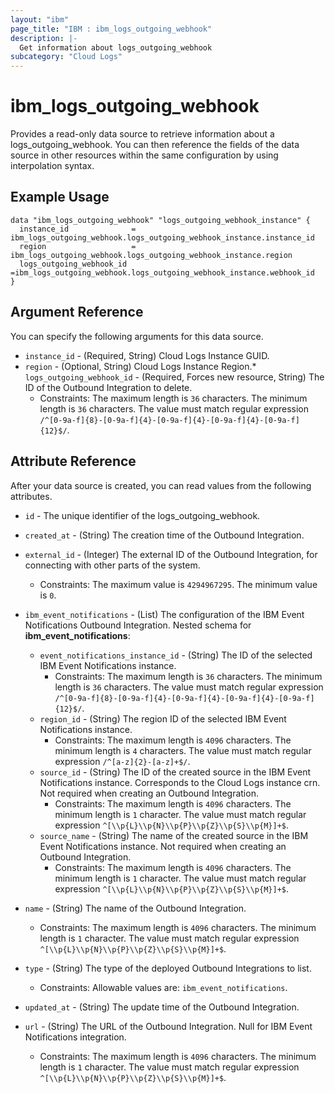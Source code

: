 ```yaml
---
layout: "ibm"
page_title: "IBM : ibm_logs_outgoing_webhook"
description: |-
  Get information about logs_outgoing_webhook
subcategory: "Cloud Logs"
---
```



# ibm_logs_outgoing_webhook

Provides a read-only data source to retrieve information about a logs_outgoing_webhook. You can then reference the fields of the data source in other resources within the same configuration by using interpolation syntax.

## Example Usage

```hcl
data "ibm_logs_outgoing_webhook" "logs_outgoing_webhook_instance" {
  instance_id              = ibm_logs_outgoing_webhook.logs_outgoing_webhook_instance.instance_id
  region                   = ibm_logs_outgoing_webhook.logs_outgoing_webhook_instance.region
  logs_outgoing_webhook_id =ibm_logs_outgoing_webhook.logs_outgoing_webhook_instance.webhook_id
}
```

## Argument Reference

You can specify the following arguments for this data source.

* `instance_id` - (Required, String)  Cloud Logs Instance GUID.
* `region` - (Optional, String) Cloud Logs Instance Region.* `logs_outgoing_webhook_id` - (Required, Forces new resource, String) The ID of the Outbound Integration to delete.
  * Constraints: The maximum length is `36` characters. The minimum length is `36` characters. The value must match regular expression `/^[0-9a-f]{8}-[0-9a-f]{4}-[0-9a-f]{4}-[0-9a-f]{4}-[0-9a-f]{12}$/`.

## Attribute Reference

After your data source is created, you can read values from the following attributes.

* `id` - The unique identifier of the logs_outgoing_webhook.
* `created_at` - (String) The creation time of the Outbound Integration.

* `external_id` - (Integer) The external ID of the Outbound Integration, for connecting with other parts of the system.
  * Constraints: The maximum value is `4294967295`. The minimum value is `0`.

* `ibm_event_notifications` - (List) The configuration of the IBM Event Notifications Outbound Integration.
Nested schema for **ibm_event_notifications**:
	* `event_notifications_instance_id` - (String) The ID of the selected IBM Event Notifications instance.
	  * Constraints: The maximum length is `36` characters. The minimum length is `36` characters. The value must match regular expression `/^[0-9a-f]{8}-[0-9a-f]{4}-[0-9a-f]{4}-[0-9a-f]{4}-[0-9a-f]{12}$/`.
	* `region_id` - (String) The region ID of the selected IBM Event Notifications instance.
	  * Constraints: The maximum length is `4096` characters. The minimum length is `4` characters. The value must match regular expression `/^[a-z]{2}-[a-z]+$/`.
	* `source_id` - (String) The ID of the created source in the IBM Event Notifications instance. Corresponds to the Cloud Logs instance crn. Not required when creating an Outbound Integration.
	  * Constraints: The maximum length is `4096` characters. The minimum length is `1` character. The value must match regular expression `^[\\p{L}\\p{N}\\p{P}\\p{Z}\\p{S}\\p{M}]+$`.
	* `source_name` - (String) The name of the created source in the IBM Event Notifications instance. Not required when creating an Outbound Integration.
	  * Constraints: The maximum length is `4096` characters. The minimum length is `1` character. The value must match regular expression `^[\\p{L}\\p{N}\\p{P}\\p{Z}\\p{S}\\p{M}]+$`.

* `name` - (String) The name of the Outbound Integration.
  * Constraints: The maximum length is `4096` characters. The minimum length is `1` character. The value must match regular expression `^[\\p{L}\\p{N}\\p{P}\\p{Z}\\p{S}\\p{M}]+$`.

* `type` - (String) The type of the deployed Outbound Integrations to list.
  * Constraints: Allowable values are: `ibm_event_notifications`.

* `updated_at` - (String) The update time of the Outbound Integration.

* `url` - (String) The URL of the Outbound Integration. Null for IBM Event Notifications integration.
  * Constraints: The maximum length is `4096` characters. The minimum length is `1` character. The value must match regular expression `^[\\p{L}\\p{N}\\p{P}\\p{Z}\\p{S}\\p{M}]+$`.

